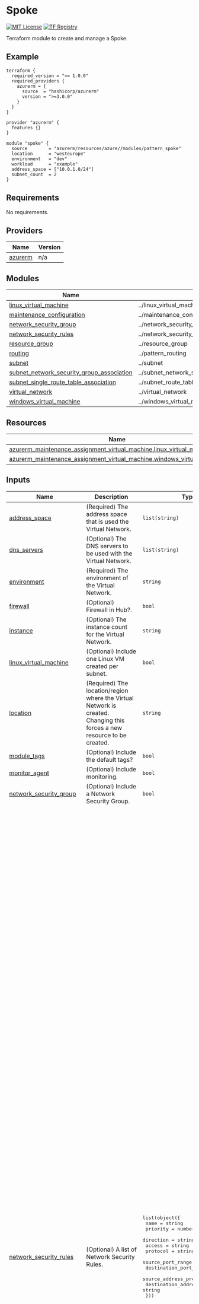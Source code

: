 <!-- BEGIN_TF_DOCS -->
# Spoke
[![MIT License](https://img.shields.io/badge/license-MIT-orange.svg)](LICENSE) [![TF Registry](https://img.shields.io/badge/terraform-registry-blue.svg)](https://registry.terraform.io/modules/azurerm/resources/azure/latest/submodules/pattern_spoke)

Terraform module to create and manage a Spoke.

## Example

```hcl
terraform {
  required_version = ">= 1.0.0"
  required_providers {
    azurerm = {
      source  = "hashicorp/azurerm"
      version = ">=3.0.0"
    }
  }
}

provider "azurerm" {
  features {}
}

module "spoke" {
  source        = "azurerm/resources/azure//modules/pattern_spoke"
  location      = "westeurope"
  environment   = "dev"
  workload      = "example"
  address_space = ["10.0.1.0/24"]
  subnet_count  = 2
}
```

## Requirements

No requirements.

## Providers

| Name | Version |
|------|---------|
| <a name="provider_azurerm"></a> [azurerm](#provider\_azurerm) | n/a |

## Modules

| Name | Source | Version |
|------|--------|---------|
| <a name="module_linux_virtual_machine"></a> [linux\_virtual\_machine](#module\_linux\_virtual\_machine) | ../linux_virtual_machine | n/a |
| <a name="module_maintenance_configuration"></a> [maintenance\_configuration](#module\_maintenance\_configuration) | ../maintenance_configuration | n/a |
| <a name="module_network_security_group"></a> [network\_security\_group](#module\_network\_security\_group) | ../network_security_group | n/a |
| <a name="module_network_security_rules"></a> [network\_security\_rules](#module\_network\_security\_rules) | ../network_security_rule | n/a |
| <a name="module_resource_group"></a> [resource\_group](#module\_resource\_group) | ../resource_group | n/a |
| <a name="module_routing"></a> [routing](#module\_routing) | ../pattern_routing | n/a |
| <a name="module_subnet"></a> [subnet](#module\_subnet) | ../subnet | n/a |
| <a name="module_subnet_network_security_group_association"></a> [subnet\_network\_security\_group\_association](#module\_subnet\_network\_security\_group\_association) | ../subnet_network_security_group_association | n/a |
| <a name="module_subnet_single_route_table_association"></a> [subnet\_single\_route\_table\_association](#module\_subnet\_single\_route\_table\_association) | ../subnet_route_table_association | n/a |
| <a name="module_virtual_network"></a> [virtual\_network](#module\_virtual\_network) | ../virtual_network | n/a |
| <a name="module_windows_virtual_machine"></a> [windows\_virtual\_machine](#module\_windows\_virtual\_machine) | ../windows_virtual_machine | n/a |

## Resources

| Name | Type |
|------|------|
| [azurerm_maintenance_assignment_virtual_machine.linux_virtual_machine](https://registry.terraform.io/providers/hashicorp/azurerm/latest/docs/resources/maintenance_assignment_virtual_machine) | resource |
| [azurerm_maintenance_assignment_virtual_machine.windows_virtual_machine](https://registry.terraform.io/providers/hashicorp/azurerm/latest/docs/resources/maintenance_assignment_virtual_machine) | resource |

## Inputs

| Name | Description | Type | Default | Required |
|------|-------------|------|---------|:--------:|
| <a name="input_address_space"></a> [address\_space](#input\_address\_space) | (Required) The address space that is used the Virtual Network. | `list(string)` | n/a | yes |
| <a name="input_dns_servers"></a> [dns\_servers](#input\_dns\_servers) | (Optional) The DNS servers to be used with the Virtual Network. | `list(string)` | `null` | no |
| <a name="input_environment"></a> [environment](#input\_environment) | (Required) The environment of the Virtual Network. | `string` | n/a | yes |
| <a name="input_firewall"></a> [firewall](#input\_firewall) | (Optional) Firewall in Hub?. | `bool` | `false` | no |
| <a name="input_instance"></a> [instance](#input\_instance) | (Optional) The instance count for the Virtual Network. | `string` | `"001"` | no |
| <a name="input_linux_virtual_machine"></a> [linux\_virtual\_machine](#input\_linux\_virtual\_machine) | (Optional) Include one Linux VM created per subnet. | `bool` | `true` | no |
| <a name="input_location"></a> [location](#input\_location) | (Required) The location/region where the Virtual Network is created. Changing this forces a new resource to be created. | `string` | n/a | yes |
| <a name="input_module_tags"></a> [module\_tags](#input\_module\_tags) | (Optional) Include the default tags? | `bool` | `true` | no |
| <a name="input_monitor_agent"></a> [monitor\_agent](#input\_monitor\_agent) | (Optional) Include monitoring. | `bool` | `false` | no |
| <a name="input_network_security_group"></a> [network\_security\_group](#input\_network\_security\_group) | (Optional) Include a Network Security Group. | `bool` | `false` | no |
| <a name="input_network_security_rules"></a> [network\_security\_rules](#input\_network\_security\_rules) | (Optional) A list of Network Security Rules. | <pre>list(object({<br>    name                       = string<br>    priority                   = number<br>    direction                  = string<br>    access                     = string<br>    protocol                   = string<br>    source_port_range          = string<br>    destination_port_range     = string<br>    source_address_prefix      = string<br>    destination_address_prefix = string<br>  }))</pre> | <pre>[<br>  {<br>    "access": "Allow",<br>    "destination_address_prefix": "10.0.0.0/8",<br>    "destination_port_range": "*",<br>    "direction": "Inbound",<br>    "name": "A-IN-Net10-Net10",<br>    "priority": 1000,<br>    "protocol": "*",<br>    "source_address_prefix": "10.0.0.0/8",<br>    "source_port_range": "*"<br>  },<br>  {<br>    "access": "Allow",<br>    "destination_address_prefix": "*",<br>    "destination_port_range": "*",<br>    "direction": "Inbound",<br>    "name": "A-IN-AzureLoadBalancer-Any",<br>    "priority": 4095,<br>    "protocol": "*",<br>    "source_address_prefix": "AzureLoadBalancer",<br>    "source_port_range": "*"<br>  },<br>  {<br>    "access": "Deny",<br>    "destination_address_prefix": "*",<br>    "destination_port_range": "*",<br>    "direction": "Inbound",<br>    "name": "D-IN-Any-Any",<br>    "priority": 4096,<br>    "protocol": "*",<br>    "source_address_prefix": "*",<br>    "source_port_range": "*"<br>  },<br>  {<br>    "access": "Allow",<br>    "destination_address_prefix": "10.0.0.0/8",<br>    "destination_port_range": "*",<br>    "direction": "Outbound",<br>    "name": "A-OUT-Net10-Net10",<br>    "priority": 1000,<br>    "protocol": "*",<br>    "source_address_prefix": "10.0.0.0/8",<br>    "source_port_range": "*"<br>  },<br>  {<br>    "access": "Allow",<br>    "destination_address_prefix": "Internet",<br>    "destination_port_range": "80",<br>    "direction": "Outbound",<br>    "name": "A-OUT-Net10-Internet-TCP-80",<br>    "priority": 1005,<br>    "protocol": "Tcp",<br>    "source_address_prefix": "10.0.0.0/8",<br>    "source_port_range": "*"<br>  },<br>  {<br>    "access": "Allow",<br>    "destination_address_prefix": "Internet",<br>    "destination_port_range": "443",<br>    "direction": "Outbound",<br>    "name": "A-OUT-Net10-Internet-TCP-443",<br>    "priority": 1010,<br>    "protocol": "Tcp",<br>    "source_address_prefix": "10.0.0.0/8",<br>    "source_port_range": "*"<br>  },<br>  {<br>    "access": "Allow",<br>    "destination_address_prefix": "20.118.99.224",<br>    "destination_port_range": "1688",<br>    "direction": "Outbound",<br>    "name": "A-OUT-Net10-AzureKMS1-TCP-1688",<br>    "priority": 1015,<br>    "protocol": "Tcp",<br>    "source_address_prefix": "10.0.0.0/8",<br>    "source_port_range": "*"<br>  },<br>  {<br>    "access": "Allow",<br>    "destination_address_prefix": "40.83.235.53",<br>    "destination_port_range": "1688",<br>    "direction": "Outbound",<br>    "name": "A-OUT-Net10-AzureKMS2-TCP-1688",<br>    "priority": 1020,<br>    "protocol": "Tcp",<br>    "source_address_prefix": "10.0.0.0/8",<br>    "source_port_range": "*"<br>  },<br>  {<br>    "access": "Allow",<br>    "destination_address_prefix": "51.145.123.29",<br>    "destination_port_range": "123",<br>    "direction": "Outbound",<br>    "name": "A-OUT-Net10-AzureNTP-UDP-123",<br>    "priority": 1025,<br>    "protocol": "Udp",<br>    "source_address_prefix": "10.0.0.0/8",<br>    "source_port_range": "*"<br>  },<br>  {<br>    "access": "Deny",<br>    "destination_address_prefix": "*",<br>    "destination_port_range": "*",<br>    "direction": "Outbound",<br>    "name": "D-OUT-Any-Any",<br>    "priority": 4096,<br>    "protocol": "*",<br>    "source_address_prefix": "*",<br>    "source_port_range": "*"<br>  }<br>]</pre> | no |
| <a name="input_next_hop"></a> [next\_hop](#input\_next\_hop) | (Optional) The default next hop of the Virtual Network. | `string` | `""` | no |
| <a name="input_route_table_id"></a> [route\_table\_id](#input\_route\_table\_id) | (Optianal) The Route Table ID only used if single\_route\_table is set to true. | `string` | `""` | no |
| <a name="input_single_route_table"></a> [single\_route\_table](#input\_single\_route\_table) | (Optional) Use a single Route Table for all the Applications Spokes. | `bool` | `false` | no |
| <a name="input_subnet_count"></a> [subnet\_count](#input\_subnet\_count) | (Optional) The number of subnets to be created within the Virtual Network. | `number` | `1` | no |
| <a name="input_tags"></a> [tags](#input\_tags) | (Optional) A mapping of tags to assign to the resource. | `map(string)` | `null` | no |
| <a name="input_update_management"></a> [update\_management](#input\_update\_management) | (Optional) Include update management. | `bool` | `false` | no |
| <a name="input_virtual_machine_size"></a> [virtual\_machine\_size](#input\_virtual\_machine\_size) | (Optional) The size of the Virtual Machine. | `string` | `"Standard_B1ls"` | no |
| <a name="input_watcher_agent"></a> [watcher\_agent](#input\_watcher\_agent) | (Optional) Include watcher. | `bool` | `false` | no |
| <a name="input_windows_virtual_machine"></a> [windows\_virtual\_machine](#input\_windows\_virtual\_machine) | (Optional) Include one Windows VM created per subnet. | `bool` | `true` | no |
| <a name="input_workload"></a> [workload](#input\_workload) | (Required) The usage or application of the Virtual Network. | `string` | n/a | yes |

## Outputs

| Name | Description |
|------|-------------|
| <a name="output_address_space"></a> [address\_space](#output\_address\_space) | The address space of the virtual network. |
| <a name="output_linux_virtual_machine_admin_password"></a> [linux\_virtual\_machine\_admin\_password](#output\_linux\_virtual\_machine\_admin\_password) | The password of the Linux Virtual Machine. |
| <a name="output_linux_virtual_machine_admin_username"></a> [linux\_virtual\_machine\_admin\_username](#output\_linux\_virtual\_machine\_admin\_username) | The password of the Linux Virtual Machine. |
| <a name="output_linux_virtual_machine_name"></a> [linux\_virtual\_machine\_name](#output\_linux\_virtual\_machine\_name) | The name of the Linux Virtual Machine. |
| <a name="output_network_security_group_id"></a> [network\_security\_group\_id](#output\_network\_security\_group\_id) | The ID of the Network Security Group. |
| <a name="output_resource_group_name"></a> [resource\_group\_name](#output\_resource\_group\_name) | The name of the resource group of the spoke. |
| <a name="output_virtual_machines"></a> [virtual\_machines](#output\_virtual\_machines) | The virtual machines. |
| <a name="output_virtual_network_id"></a> [virtual\_network\_id](#output\_virtual\_network\_id) | The ID of the virtual network of the spoke. |
| <a name="output_virtual_network_name"></a> [virtual\_network\_name](#output\_virtual\_network\_name) | The name of the virtual network of the spoke. |
| <a name="output_windows_virtual_machine_admin_password"></a> [windows\_virtual\_machine\_admin\_password](#output\_windows\_virtual\_machine\_admin\_password) | The password of the Windows Virtual Machine. |
| <a name="output_windows_virtual_machine_admin_username"></a> [windows\_virtual\_machine\_admin\_username](#output\_windows\_virtual\_machine\_admin\_username) | The password of the Windows Virtual Machine. |
| <a name="output_windows_virtual_machine_name"></a> [windows\_virtual\_machine\_name](#output\_windows\_virtual\_machine\_name) | The name of the Windows Virtual Machine. |
<!-- END_TF_DOCS -->